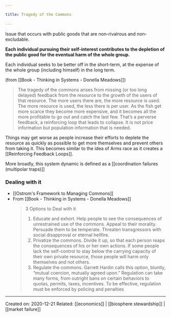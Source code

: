 ```yaml
---
title: Tragedy of the Commons 
---
```

Issue that occurs with public goods that are non-rivalrous and non-excludable.

**Each  individual pursuing their self-interest contributes to the depletion of the public good for the eventual harm of the whole group.**

Each individual seeks to be better off in the short-term, at the expense of the whole group (including himself) in the long term.

(from [[Book - Thinking in Systems - Donella Meadows]])
> The tragedy of the commons arises from missing (or too long delayed) feedback from the resource to the growth of the users of that resource. The more users there are, the more resource is used. The more resource is used, the less there is per user. 
> As the fish get more scarce they become more expensive, and it becomes all the more profitable to go out and catch the last few. That’s a perverse feedback, a reinforcing loop that leads to collapse. It is not price information but population information that is needed. 

Things may get worse as people increase their efforts to deplete the resource as quickly as possible to get more themselves and prevent others from taking it. This becomes similar to the idea of Arms race as it creates a [[Reinforcing Feedback Loops]].

More broadly, this system dynamic is defined as a [[coordination failures (multipolar traps)]]

### Dealing with it
- [[Ostrom's Framework to Managing Commons]]
- From [[Book - Thinking in Systems - Donella Meadows]]
	> 3 Options to Deal with it
	> 1.  Educate and exhort. Help people to see the consequences of unrestrained use of the commons. Appeal to their morality. Persuade them to be temperate. Threaten transgressors with social disapproval or eternal hellfire. 
	> 2. Privatize the commons. Divide it up, so that each person reaps the consequences of his or her own actions. If some people lack the self-control to stay below the carrying capacity of their own private resource, those people will harm only themselves and not others. 
	> 3. Regulate the commons. Garrett Hardin calls this option, bluntly, “mutual coercion, mutually agreed upon.” Regulation can take many forms, from outright bans on certain behaviors to quotas, permits, taxes, incentives. To be effective, regulation must be enforced by policing and penalties 

-------------------
Created on: 2020-12-21
Related: [[economics]] | [[biosphere stewardship]] | [[market failure]]

